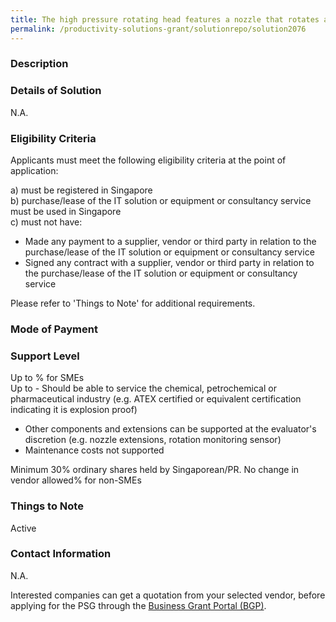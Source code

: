 ```yaml
---
title: The high pressure rotating head features a nozzle that rotates and swivels with high flow rates at a high operating pressure. It can be fixed to various rotors and extensions to cater for cleaning different tanks/vessels. Time and manpower reliance can be reduced when using this equipment.
permalink: /productivity-solutions-grant/solutionrepo/solution2076
---
```


### Description



### Details of Solution

N.A.

### Eligibility Criteria

Applicants must meet the following eligibility criteria at the point of application:

a) must be registered in Singapore <br>
b) purchase/lease of the IT solution or equipment or consultancy service must be used in Singapore <br>
c) must not have:
- Made any payment to a supplier, vendor or third party in relation to the purchase/lease of the IT solution or equipment or consultancy service
- Signed any contract with a supplier, vendor or third party in relation to the purchase/lease of the IT solution or equipment or consultancy service

Please refer to 'Things to Note' for additional requirements.

### Mode of Payment


### Support Level
Up to % for SMEs <br>
Up to - Should be able to service the chemical, petrochemical or pharmaceutical industry (e.g. ATEX certified or equivalent certification indicating it is explosion proof)
- Other components and extensions can be supported at the evaluator's discretion (e.g. nozzle extensions, rotation monitoring sensor)
- Maintenance costs not supported

Minimum 30% ordinary shares held by Singaporean/PR. No change in vendor allowed% for non-SMEs

### Things to Note
Active

### Contact Information
N.A.

Interested companies can get a quotation from your selected vendor, before applying for the PSG through the <a target='_blank' rel='noopener' href='https://www.businessgrants.gov.sg/'>Business Grant Portal (BGP)</a>.
